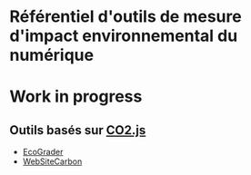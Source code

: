 # Référentiel d'outils de mesure d'impact environnemental du numérique


# Work in progress


## Outils basés sur [CO2.js](./tools/co2-js.md)

- [EcoGrader](./tools/ecograder.md)
- [WebSiteCarbon](./tools/websitecarbon.md)
